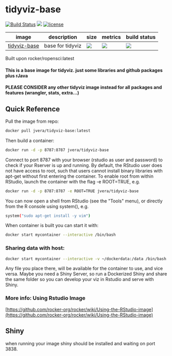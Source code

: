 # tidyviz-base
[![Build Status](https://img.shields.io/badge/build-passed-brightgreen.svg)](https://img.shields.io/badge/build-passed-brightgreen.svg) [![](https://images.microbadger.com/badges/version/jvera/tidyviz-base.svg)](https://microbadger.com/images/jvera/tidyviz-base "Get your own version badge on microbadger.com")  [![license](https://img.shields.io/badge/license-GPLv2-blue.svg)](https://opensource.org/licenses/GPL-2.0)


image            | description                               | size   | metrics | build status 
---------------- | ----------------------------------------- | ------ | ------- | --------------
[tidyviz-base](https://hub.docker.com/r/jvera/tidyviz-base)            |  base for tidyviz   |[![](https://images.microbadger.com/badges/image/jvera/tidyviz-base.svg)](https://microbadger.com/images/jvera/tidyviz-base "Get your own image badge on microbadger.com")| [![](https://img.shields.io/docker/pulls/jvera/tidyviz-base.svg)](https://hub.docker.com/r/jvera/tidyviz-base) | [![](https://img.shields.io/docker/automated/jvera/tidyviz-base.svg)](https://hub.docker.com/r/jvera/tidyviz-base/builds)

Built upon rocker/ropensci:latest

#### This is a base image for tidyviz. just some libraries and github packages plus rJava

#### PLEASE CONSIDER any other tidyviz image instead for all packages and features (wrangler, stats, extra...)

## Quick Reference

Pull the image from repo:

```bash
docker pull jvera/tidyviz-base:latest
```
Then build a container:

```bash
docker run -d -p 8787:8787 jvera/tidyviz-base
```

Connect to port 8787 with your browser (rstudio as user and password) to check if your Rserver is up and running.
By default, the RStudio user does not have access to root, such that users cannot install binary libraries with apt-get without first entering the container. To enable root from within RStudio, launch the container with the flag -e ROOT=TRUE, e.g.

```bash
docker run -d -p 8787:8787 -e ROOT=TRUE jvera/tidyviz-base
```
You can now open a shell from RStudio (see the "Tools" menu), or directly from the R console using system(), e.g.

```bash
system("sudo apt-get install -y vim")
```

When container is built you can start it with:

```bash
docker start mycontainer --interactive /bin/bash
```

### Sharing data with host:

```bash
docker start mycontainer --interactive -v ~/dockerdata:/data /bin/bash
```

Any file you place there, will be available for the container to use, and vice versa. Maybe you need a Shiny Server, so run a Dockerized Shiny and share the same folder so you can develop your viz in Rstudio and serve with Shiny.

### More info: Using Rstudio Image

[https://github.com/rocker-org/rocker/wiki/Using-the-RStudio-image](https://github.com/rocker-org/rocker/wiki/Using-the-RStudio-image)

## Shiny

when running your image shiny should be installed and waiting on port 3838.
